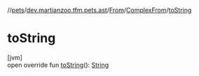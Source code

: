 //[pets](../../../../index.md)/[dev.martianzoo.tfm.pets.ast](../../index.md)/[From](../index.md)/[ComplexFrom](index.md)/[toString](to-string.md)

# toString

[jvm]\
open override fun [toString](to-string.md)(): [String](https://kotlinlang.org/api/latest/jvm/stdlib/kotlin/-string/index.html)
